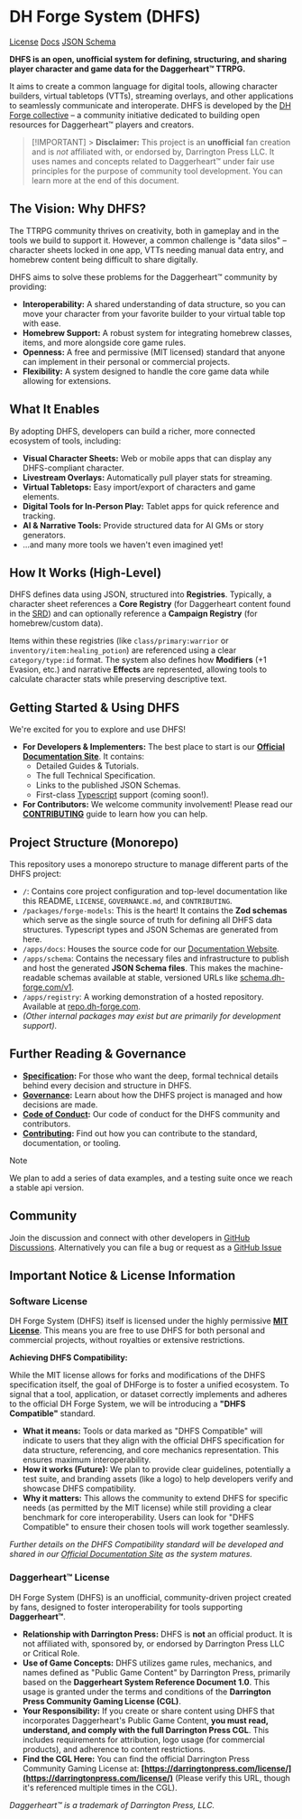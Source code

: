 # DH Forge System (DHFS)

[License](https://opensource.org/licenses/MIT)
[Docs](https://docs.dh-forge.com)
[JSON Schema](https://schema.dh-forge.com)

**DHFS is an open, unofficial system for defining, structuring, and sharing player character and game data for the Daggerheart™ TTRPG.**

It aims to create a common language for digital tools, allowing character builders, virtual tabletops (VTTs), streaming overlays, and other applications to seamlessly communicate and interoperate. DHFS is developed by the [DH Forge collective](https://github.com/DH-Forge) – a community initiative dedicated to building open resources for Daggerheart™ players and creators.

> [!IMPORTANT] > **Disclaimer:** This project is an **unofficial** fan creation and is _not_ affiliated with, or endorsed by, Darrington Press LLC. It uses names and concepts related to Daggerheart™ under fair use principles for the purpose of community tool development. You can learn more at the end of this document.

## The Vision: Why DHFS?

The TTRPG community thrives on creativity, both in gameplay and in the tools we build to support it. However, a common challenge is "data silos" – character sheets locked in one app, VTTs needing manual data entry, and homebrew content being difficult to share digitally.

DHFS aims to solve these problems for the Daggerheart™ community by providing:

- **Interoperability:** A shared understanding of data structure, so you can move your character from your favorite builder to your virtual table top with ease.
- **Homebrew Support:** A robust system for integrating homebrew classes, items, and more alongside core game rules.
- **Openness:** A free and permissive (MIT licensed) standard that anyone can implement in their personal or commercial projects.
- **Flexibility:** A system designed to handle the core game data while allowing for extensions.

## What It Enables

By adopting DHFS, developers can build a richer, more connected ecosystem of tools, including:

- **Visual Character Sheets:** Web or mobile apps that can display any DHFS-compliant character.
- **Livestream Overlays:** Automatically pull player stats for streaming.
- **Virtual Tabletops:** Easy import/export of characters and game elements.
- **Digital Tools for In-Person Play:** Tablet apps for quick reference and tracking.
- **AI & Narrative Tools:** Provide structured data for AI GMs or story generators.
- ...and many more tools we haven't even imagined yet\!

## How It Works (High-Level)

DHFS defines data using JSON, structured into **Registries**. Typically, a character sheet references a **Core Registry** (for Daggerheart content found in the [SRD](https://www.daggerheart.com/srd/)) and can optionally reference a **Campaign Registry** (for homebrew/custom data).

Items within these registries (like `class/primary:warrior` or `inventory/item:healing_potion`) are referenced using a clear `category/type:id` format. The system also defines how **Modifiers** (+1 Evasion, etc.) and narrative **Effects** are represented, allowing tools to calculate character stats while preserving descriptive text.

## Getting Started & Using DHFS

We're excited for you to explore and use DHFS\!

- **For Developers & Implementers:** The best place to start is our **[Official Documentation Site](https://docs.dh-forge.com)**. It contains:
  - Detailed Guides & Tutorials.
  - The full Technical Specification.
  - Links to the published JSON Schemas.
  - First-class [Typescript](https://docs.dh-forge.com/libraries/typescript) support (coming soon\!).
- **For Contributors:** We welcome community involvement\! Please read our [**CONTRIBUTING**](CONTRIBUTING) guide to learn how you can help.

## Project Structure (Monorepo)

This repository uses a monorepo structure to manage different parts of the DHFS project:

- `/`: Contains core project configuration and top-level documentation like this README, `LICENSE`, `GOVERNANCE.md`, and `CONTRIBUTING`.
- `/packages/forge-models`: This is the heart\! It contains the **Zod schemas** which serve as the single source of truth for defining all DHFS data structures. Typescript types and JSON Schemas are generated from here.
- `/apps/docs`: Houses the source code for our [Documentation Website](https://docs.dh-forge.com).
- `/apps/schema`: Contains the necessary files and infrastructure to publish and host the generated **JSON Schema files**. This makes the machine-readable schemas available at stable, versioned URLs like [schema.dh-forge.com/v1](https://schema.dh-forge.com/v1).
- `/apps/registry`: A working demonstration of a hosted repository. Available at [repo.dh-forge.com](https://repo.dh-forge.com).
- _(Other internal packages may exist but are primarily for development support)._

## Further Reading & Governance

- **[Specification](https://docs.dh-forge.com/specification):** For those who want the deep, formal technical details behind every decision and structure in DHFS.
- **[Governance](GOVERNANCE.md):** Learn about how the DHFS project is managed and how decisions are made.
- **[Code of Conduct](CODE_OF_CONDUCT.md):** Our code of conduct for the DHFS community and contributors.
- **[Contributing](CONTRIBUTING):** Find out how you can contribute to the standard, documentation, or tooling.

> [!NOTE]
> We plan to add a series of data examples, and a testing suite once we reach a stable api version.

## Community

Join the discussion and connect with other developers in [GitHub Discussions](https://github.com/DH-Forge/system/discussions). Alternatively you can file a bug or request as a [GitHub Issue](https://github.com/DH-Forge/system/issues)

## **Important Notice & License Information**

### Software License

DH Forge System (DHFS) itself is licensed under the highly permissive **[MIT License](./LICENSE)**. This means you are free to use DHFS for both personal and commercial projects, without royalties or extensive restrictions.

**Achieving DHFS Compatibility:**

While the MIT license allows for forks and modifications of the DHFS specification itself, the goal of DHForge is to foster a unified ecosystem. To signal that a tool, application, or dataset correctly implements and adheres to the official DH Forge System, we will be introducing a **"DHFS Compatible"** standard.

- **What it means:** Tools or data marked as "DHFS Compatible" will indicate to users that they align with the official DHFS specification for data structure, referencing, and core mechanics representation. This ensures maximum interoperability.
- **How it works (Future):** We plan to provide clear guidelines, potentially a test suite, and branding assets (like a logo) to help developers verify and showcase DHFS compatibility.
- **Why it matters:** This allows the community to extend DHFS for specific needs (as permitted by the MIT license) while still providing a clear benchmark for core interoperability. Users can look for "DHFS Compatible" to ensure their chosen tools will work together seamlessly.

_Further details on the DHFS Compatibility standard will be developed and shared in our [Official Documentation Site](https://docs.dh-forge.com) as the system matures._

### Daggerheart™ License

DH Forge System (DHFS) is an unofficial, community-driven project created by fans, designed to foster interoperability for tools supporting **Daggerheart™**.

- **Relationship with Darrington Press:** DHFS is **not** an official product. It is not affiliated with, sponsored by, or endorsed by Darrington Press LLC or Critical Role.
- **Use of Game Concepts:** DHFS utilizes game rules, mechanics, and names defined as "Public Game Content" by Darrington Press, primarily based on the **Daggerheart System Reference Document 1.0**. This usage is granted under the terms and conditions of the **Darrington Press Community Gaming License (CGL)**.
- **Your Responsibility:** If you create or share content using DHFS that incorporates Daggerheart's Public Game Content, **you must read, understand, and comply with the full Darrington Press CGL**. This includes requirements for attribution, logo usage (for commercial products), and adherence to content restrictions.
- **Find the CGL Here:** You can find the official Darrington Press Community Gaming License at: **[https://darringtonpress.com/license/](https://darringtonpress.com/license/)** (Please verify this URL, though it's referenced multiple times in the CGL).

_Daggerheart™ is a trademark of Darrington Press, LLC._
